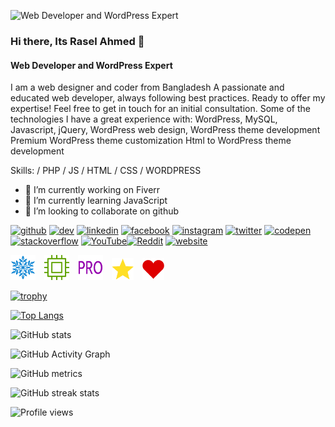 ![Web Developer and WordPress Expert ](https://scontent.fdac134-1.fna.fbcdn.net/v/t39.30808-6/s960x960/251445758_2075060942648559_5987091769686869170_n.jpg?_nc_cat=106&ccb=1-5&_nc_sid=e3f864&_nc_eui2=AeGaGtx-l0OW3goCAepRsRxX3vAsZysFClTe8CxnKwUKVIiOvUrcxDZR98MrD2v0bzNdntX57BmFhNSfUXlTdg-p&_nc_ohc=tx1BvcZviGQAX8A3pjY&_nc_ht=scontent.fdac134-1.fna&oh=4b4133fe82cdd55d0f7ca67f744a00d7&oe=619B4074)

### Hi there, Its Rasel Ahmed 👋
#### Web Developer and WordPress Expert 


I am a web designer and coder from Bangladesh A passionate and educated web developer, always following best practices. Ready to offer my expertise! Feel free to get in touch for an initial consultation. Some of the technologies I have a great experience with: WordPress, MySQL, Javascript, jQuery, WordPress web design, WordPress theme development Premium WordPress theme customization Html to WordPress theme development

Skills: / PHP / JS / HTML / CSS / WORDPRESS

- 🔭 I’m currently working on Fiverr 
- 🌱 I’m currently learning JavaScript 
- 👯 I’m looking to collaborate on github 


[<img src='https://cdn.jsdelivr.net/npm/simple-icons@3.0.1/icons/github.svg' alt='github' height='40'>](https://github.com/imraselahmed)  [<img src='https://cdn.jsdelivr.net/npm/simple-icons@3.0.1/icons/dev-dot-to.svg' alt='dev' height='40'>](https://dev.to/imraselahmed)  [<img src='https://cdn.jsdelivr.net/npm/simple-icons@3.0.1/icons/linkedin.svg' alt='linkedin' height='40'>](https://www.linkedin.com/in/imraselahmed/)  [<img src='https://cdn.jsdelivr.net/npm/simple-icons@3.0.1/icons/facebook.svg' alt='facebook' height='40'>](https://www.facebook.com/joomshine)  [<img src='https://cdn.jsdelivr.net/npm/simple-icons@3.0.1/icons/instagram.svg' alt='instagram' height='40'>](https://www.instagram.com/imraselahmed/)  [<img src='https://cdn.jsdelivr.net/npm/simple-icons@3.0.1/icons/twitter.svg' alt='twitter' height='40'>](https://twitter.com/imraselahmed)  [<img src='https://cdn.jsdelivr.net/npm/simple-icons@3.0.1/icons/codepen.svg' alt='codepen' height='40'>](https://codepen.io/imraselahmed)  [<img src='https://cdn.jsdelivr.net/npm/simple-icons@3.0.1/icons/stackoverflow.svg' alt='stackoverflow' height='40'>](https://stackoverflow.com/users/imraselahmed)  [<img src='https://cdn.jsdelivr.net/npm/simple-icons@3.0.1/icons/youtube.svg' alt='YouTube' height='40'>](https://www.youtube.com/@imraselahmed)[<img src='https://cdn.jsdelivr.net/npm/simple-icons@3.0.1/icons/reddit.svg' alt='Reddit' height='40'>](https://www.reddit.com/user/imraselahmed)  [<img src='https://cdn.jsdelivr.net/npm/simple-icons@3.0.1/icons/icloud.svg' alt='website' height='40'>](http://raselahmed.com)  

<a href='https://archiveprogram.github.com/'><img src='https://raw.githubusercontent.com/acervenky/animated-github-badges/master/assets/acbadge.gif' width='40' height='40'></a> <a href='https://docs.github.com/en/developers'><img src='https://raw.githubusercontent.com/acervenky/animated-github-badges/master/assets/devbadge.gif' width='40' height='40'></a> <a href='https://github.com/pricing'><img src='https://raw.githubusercontent.com/acervenky/animated-github-badges/master/assets/pro.gif' width='40' height='40'></a> <a href='https://stars.github.com/'><img src='https://raw.githubusercontent.com/acervenky/animated-github-badges/master/assets/starbadge.gif' width='35' height='35'></a> <a href='https://docs.github.com/en/github/supporting-the-open-source-community-with-github-sponsors'><img src='https://raw.githubusercontent.com/acervenky/animated-github-badges/master/assets/sponsorbadge.gif' width='35' height='35'></a> 

[![trophy](https://github-profile-trophy.vercel.app/?username=imraselahmed)](https://github.com/ryo-ma/github-profile-trophy)

[![Top Langs](https://github-readme-stats.vercel.app/api/top-langs/?username=imraselahmed)](https://github.com/anuraghazra/github-readme-stats)

![GitHub stats](https://github-readme-stats.vercel.app/api?username=imraselahmed&show_icons=true&count_private=true)  

![GitHub Activity Graph](https://activity-graph.herokuapp.com/graph?username=imraselahmed)  

![GitHub metrics](https://metrics.lecoq.io/imraselahmed)  

![GitHub streak stats](https://github-readme-streak-stats.herokuapp.com/?user=imraselahmed)  

![Profile views](https://gpvc.arturio.dev/imraselahmed)  
